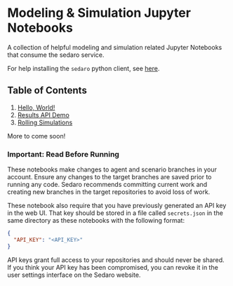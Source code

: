 # Modeling & Simulation Jupyter Notebooks

A collection of helpful modeling and simulation related Jupyter Notebooks that consume the sedaro service.

For help installing the `sedaro` python client, see [here](https://github.com/sedaro/sedaro-python).

## Table of Contents

1. [Hello, World!](./hello_world.ipynb)
1. [Results API Demo](./results_api_demo.ipynb)
1. [Rolling Simulations](./rolling_sims.ipynb)

More to come soon!

### Important: Read Before Running

These notebooks make changes to agent and scenario branches in your account. Ensure any changes to the target branches are saved prior to running any code. Sedaro recommends committing current work and creating new branches in the target repositories to avoid loss of work.

These notebook also require that you have previously generated an API key in the web UI. That key should be stored in a file called `secrets.json` in the same directory as these notebooks with the following format:

```json
{
  "API_KEY": "<API_KEY>"
}
```

API keys grant full access to your repositories and should never be shared. If you think your API key has been compromised, you can revoke it in the user settings interface on the Sedaro website.
